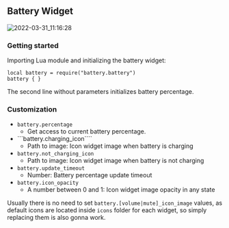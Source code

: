 ## Battery Widget

![2022-03-31_11:16:28](https://user-images.githubusercontent.com/72746829/161021856-44391c37-cb6f-4e73-9d7c-db4b3fd6aa22.png)

### Getting started

Importing Lua module and initializing the battery widget: 
```
local battery = require("battery.battery")
battery { }
```
The second line without parameters initializes battery percentage. 

### Customization
- ```battery.percentage``` 
     + Get access to current battery percentage.
- ```battery.charging_icon````
     + Path to image: Icon widget image when battery is charging
- ```battery.not_charging_icon```
     + Path to image: Icon widget image when battery is not charging
- ```battery.update_timeout```
     + Number: Battery percentage update timeout
- ```battery.icon_opacity```
     + A number between 0 and 1: Icon widget image opacity in any state

Usually there is no need to set ```battery.[volume|mute]_icon_image``` values, 
as default icons are located inside ```icons``` folder for each widget, so simply replacing them is also gonna work. 
